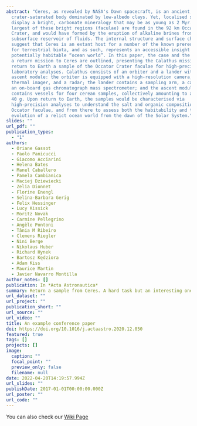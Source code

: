 ```yaml
---
abstract: "Ceres, as revealed by NASA's Dawn spacecraft, is an ancient,
  crater-saturated body dominated by low-albedo clays. Yet, localised sites
  display a bright, carbonate mineralogy that may be as young as 2 Myr. The
  largest of these bright regions (faculae) are found in the 92 km Occator
  Crater, and would have formed by the eruption of alkaline brines from a
  subsurface reservoir of fluids. The internal structure and surface chemistry
  suggest that Ceres is an extant host for a number of the known prerequisites
  for terrestrial biota, and as such, represents an accessible insight into a
  potentially habitable “ocean world”. In this paper, the case and the means for
  a return mission to Ceres are outlined, presenting the Calathus mission to
  return to Earth a sample of the Occator Crater faculae for high-precision
  laboratory analyses. Calathus consists of an orbiter and a lander with an
  ascent module: the orbiter is equipped with a high-resolution camera, a
  thermal imager, and a radar; the lander contains a sampling arm, a camera, and
  an on-board gas chromatograph mass spectrometer; and the ascent module
  contains vessels for four cerean samples, collectively amounting to a maximum
  40 g. Upon return to Earth, the samples would be characterised via
  high-precision analyses to understand the salt and organic composition of the
  Occator faculae, and from there to assess both the habitability and the
  evolution of a relict ocean world from the dawn of the Solar System."
slides: ""
url_pdf: ""
publication_types:
  - "1"
authors:
  - Oriane Gassot
  - Paolo Panicucci
  - Giacomo Acciarini
  - Helena Bates
  - Manel Caballero
  - Pamela Cambianica
  - Maciej Dziewiecki
  - Zelia Dionnet
  - Florine Enengl
  - Selina-Barbara Gerig
  - Felix Hessinger
  - Lucy Kissick
  - Moritz Novak
  - Carmine Pellegrino
  - Angèle Pontoni
  - Tânia M Ribeiro
  - Clemens Riegler
  - Nini Berge
  - Nikolaus Huber
  - Richard Hynek
  - Bartosz Kędziora
  - Adam Kiss
  - Maurice Martin
  - Javier Navarro Montilla
author_notes: []
publication: In *Acta Astronautica*
summary: Return a sample from Ceres. A hard task but an interesting one!
url_dataset: ""
url_project: ""
publication_short: ""
url_source: ""
url_video: ""
title: An example conference paper
doi: https://doi.org/10.1016/j.actaastro.2020.12.050
featured: true
tags: []
projects: []
image:
  caption: ""
  focal_point: ""
  preview_only: false
  filename: null
date: 2022-04-20T14:19:57.994Z
url_slides: ""
publishDate: 2017-01-01T00:00:00.000Z
url_poster: ""
url_code: ""
---
```

You can also check our [Wiki Page](https://en.wikipedia.org/wiki/Calathus_Mission#:~:text=Calathus%20is%20a%20proposed%20student,a%20gas%20chromatograph%20mass%20spectrometer)